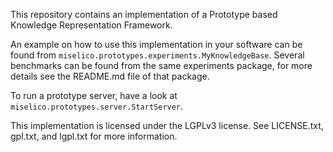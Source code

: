 This repository contains an implementation of a Prototype based Knowledge Representation Framework.

An example on how to use this implementation in your software can be found from `miselico.prototypes.experiments.MyKnowledgeBase`.
Several benchmarks can be found from the same experiments package, for more details see the README.md file of that package.

To run a prototype server, have a look at `miselico.prototypes.server.StartServer`.

This implementation is licensed under the LGPLv3 license. See LICENSE.txt, gpl.txt, and lgpl.txt for more information.

